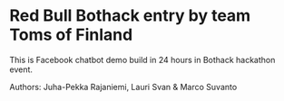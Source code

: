 # Red Bull Bothack entry by team Toms of Finland

This is Facebook chatbot demo build in 24 hours in Bothack hackathon event.


Authors: Juha-Pekka Rajaniemi, Lauri Svan & Marco Suvanto
